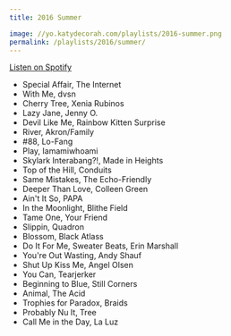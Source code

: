 ```yaml
---
title: 2016 Summer

image: //yo.katydecorah.com/playlists/2016-summer.png
permalink: /playlists/2016/summer/
---
```


[Listen on Spotify](https://open.spotify.com/user/katydecorah/playlist/227BeicnVOuWLRQwQTGxHa)

- Special Affair, The Internet
- With Me, dvsn
- Cherry Tree, Xenia Rubinos
- Lazy Jane, Jenny O.
- Devil Like Me, Rainbow Kitten Surprise
- River, Akron/Family
- #88, Lo-Fang
- Play, Iamamiwhoami
- Skylark Interabang?!, Made in Heights
- Top of the Hill, Conduits
- Same Mistakes, The Echo-Friendly
- Deeper Than Love, Colleen Green
- Ain't It So, PAPA
- In the Moonlight, Blithe Field
- Tame One, Your Friend
- Slippin, Quadron
- Blossom, Black Atlass
- Do It For Me, Sweater Beats, Erin Marshall
- You're Out Wasting, Andy Shauf
- Shut Up Kiss Me, Angel Olsen
- You Can, Tearjerker
- Beginning to Blue, Still Corners
- Animal, The Acid
- Trophies for Paradox, Braids
- Probably Nu It, Tree
- Call Me in the Day, La Luz

